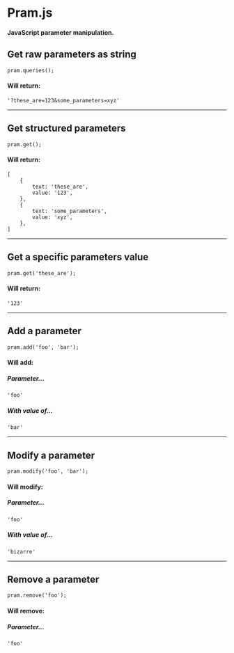 # Pram.js
#### JavaScript parameter manipulation.

## Get raw parameters as string

    pram.queries();
    
#### Will return:
    '?these_are=123&some_parameters=xyz'

---

## Get structured parameters

    pram.get();
    
#### Will return:
    [
        {
            text: 'these_are',
            value: '123',
        },
        {
            text: 'some_parameters',
            value: 'xyz',
        },
    ]
    
---

## Get a specific parameters value

    pram.get('these_are');
    
#### Will return:
    '123'

---

## Add a parameter

    pram.add('foo', 'bar');

#### Will add:
##### Parameter...

    'foo'
    
##### With value of...

    'bar'
    
---

## Modify a parameter

    pram.modify('foo', 'bar');

#### Will modify:
##### Parameter...

    'foo'
    
##### With value of...

    'bizarre'
    
---

## Remove a parameter

    pram.remove('foo');

#### Will remove:
##### Parameter...

    'foo'
